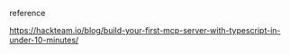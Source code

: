 reference

https://hackteam.io/blog/build-your-first-mcp-server-with-typescript-in-under-10-minutes/

